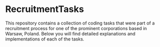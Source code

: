 # RecruitmentTasks
This repository contains a collection of coding tasks that were part of a recruitment process for one of the prominent corporations based in Warsaw, Poland. Below you will find detailed explanations and implementations of each of the tasks.
